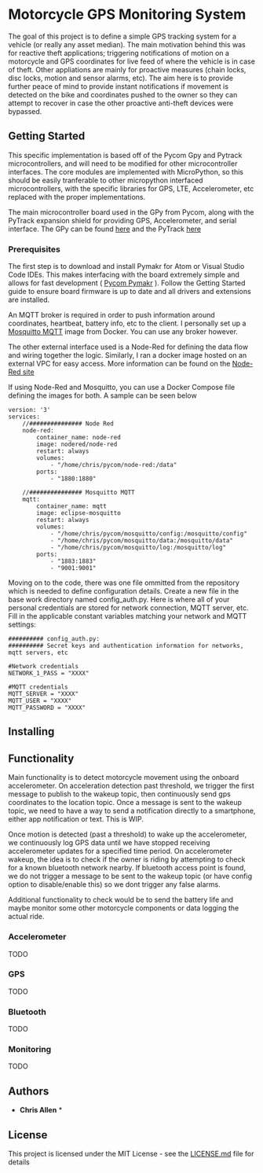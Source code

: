 # Motorcycle GPS Monitoring System

The goal of this project is to define a simple GPS tracking system for a vehicle (or really any asset median). The main motivation behind this was for reactive theft applications; triggering notifications of motion on a motorcycle and GPS coordinates for live feed of where the vehicle is in case of theft. Other appliations are mainly for proactive measures (chain locks, disc locks, motion and sensor alarms, etc). The aim here is to provide further peace of mind to provide instant notifications if movement is detected on the bike and coordinates pushed to the owner so they can attempt to recover in case the other proactive anti-theft devices were bypassed.

## Getting Started

This specific implementation is based off of the Pycom Gpy and Pytrack microcontrollers, and will need to be modified for other microcontroller interfaces. The core modules are implemented with MicroPython, so this should be easily tranferable to other micropython interfaced microcontrollers, with the specific libraries for GPS, LTE, Accelerometer, etc replaced with the proper implementations.

The main microcontroller board used in the GPy from Pycom, along with the PyTrack expansion shield for providing GPS, Accelerometer, and serial interface. 
The GPy can be found [here](https://pycom.io/product/gpy/) and the PyTrack [here](https://pycom.io/product/pytrack/)

### Prerequisites

The first step is to download and install Pymakr for Atom or Visual Studio Code IDEs. This makes interfacing with the board extremely simple and allows for fast development ( [Pycom Pymakr](https://docs.pycom.io/gettingstarted/installation/pymakr/) ). Follow the Getting Started guide to ensure board firmware is up to date and all drivers and extensions are installed.

An MQTT broker is required in order to push information around coordinates, heartbeat, battery info, etc to the client. I personally set up a [Mosquitto MQTT](https://mosquitto.org/) image from Docker. You can use any broker however.

The other external interface used is a Node-Red for defining the data flow and wiring together the logic. Similarly, I ran a docker image hosted on an external VPC for easy access. More information can be found on the [Node-Red site](https://nodered.org/#get-started)


If using Node-Red and Mosquitto, you can use a Docker Compose file defining the images for both. A sample can be seen below 

```
version: '3'
services:
    //############### Node Red
    node-red:
        container_name: node-red
        image: nodered/node-red
        restart: always
        volumes:
            - "/home/chris/pycom/node-red:/data"
        ports:
            - "1880:1880"
    
    //############### Mosquitto MQTT
    mqtt:
        container_name: mqtt
        image: eclipse-mosquitto
        restart: always
        volumes:
            - "/home/chris/pycom/mosquitto/config:/mosquitto/config"
            - "/home/chris/pycom/mosquitto/data:/mosquitto/data"
            - "/home/chris/pycom/mosquitto/log:/mosquitto/log"
        ports:
            - "1883:1883"
            - "9001:9001"
```


Moving on to the code, there was one file ommitted from the repository which is needed to define configuration details. Create a new file in the base work directory named config_auth.py. Here is where all of your personal credentials are stored for network connection, MQTT server, etc. Fill in the applicable constant variables matching your network and MQTT settings:

```
########## config_auth.py:
########## Secret keys and authentication information for networks, mqtt servers, etc

#Network credentials
NETWORK_1_PASS = "XXXX"

#MQTT credentials
MQTT_SERVER = "XXXX"
MQTT_USER = "XXXX"
MQTT_PASSWORD = "XXXX"
```

## Installing


## Functionality

Main functionality is to detect motorcycle movement using the onboard accelerometer. On acceleration detection past threshold, we trigger the first message to publish to the wakeup topic, then continuously send gps coordinates to the location topic. Once a message is sent to the wakeup topic, we need to have a way to send a notification directly to a smartphone, either app notification or text. This is WIP.

Once motion is detected (past a threshold) to wake up the accelerometer, we continuously log GPS data until we have stopped receiving accelerometer updates for a specified time period. On accelerometer wakeup, the idea is to check if the owner is riding by attempting to check for a known bluetooth network nearby. If bluetooth access point is found, we do not trigger a message to be sent to the wakeup topic (or have config option to disable/enable this) so we dont trigger any false alarms.

Additional functionality to check would be to send the battery life and maybe monitor some other motorcycle components or data logging the actual ride.

### Accelerometer

TODO

### GPS

TODO

### Bluetooth

TODO

### Monitoring

TODO


## Authors

* **Chris Allen** *


## License

This project is licensed under the MIT License - see the [LICENSE.md](LICENSE.md) file for details
